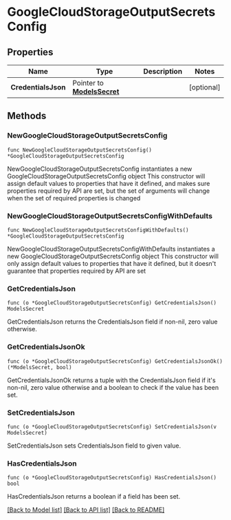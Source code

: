 # GoogleCloudStorageOutputSecretsConfig

## Properties

Name | Type | Description | Notes
------------ | ------------- | ------------- | -------------
**CredentialsJson** | Pointer to [**ModelsSecret**](ModelsSecret.md) |  | [optional] 

## Methods

### NewGoogleCloudStorageOutputSecretsConfig

`func NewGoogleCloudStorageOutputSecretsConfig() *GoogleCloudStorageOutputSecretsConfig`

NewGoogleCloudStorageOutputSecretsConfig instantiates a new GoogleCloudStorageOutputSecretsConfig object
This constructor will assign default values to properties that have it defined,
and makes sure properties required by API are set, but the set of arguments
will change when the set of required properties is changed

### NewGoogleCloudStorageOutputSecretsConfigWithDefaults

`func NewGoogleCloudStorageOutputSecretsConfigWithDefaults() *GoogleCloudStorageOutputSecretsConfig`

NewGoogleCloudStorageOutputSecretsConfigWithDefaults instantiates a new GoogleCloudStorageOutputSecretsConfig object
This constructor will only assign default values to properties that have it defined,
but it doesn't guarantee that properties required by API are set

### GetCredentialsJson

`func (o *GoogleCloudStorageOutputSecretsConfig) GetCredentialsJson() ModelsSecret`

GetCredentialsJson returns the CredentialsJson field if non-nil, zero value otherwise.

### GetCredentialsJsonOk

`func (o *GoogleCloudStorageOutputSecretsConfig) GetCredentialsJsonOk() (*ModelsSecret, bool)`

GetCredentialsJsonOk returns a tuple with the CredentialsJson field if it's non-nil, zero value otherwise
and a boolean to check if the value has been set.

### SetCredentialsJson

`func (o *GoogleCloudStorageOutputSecretsConfig) SetCredentialsJson(v ModelsSecret)`

SetCredentialsJson sets CredentialsJson field to given value.

### HasCredentialsJson

`func (o *GoogleCloudStorageOutputSecretsConfig) HasCredentialsJson() bool`

HasCredentialsJson returns a boolean if a field has been set.


[[Back to Model list]](../README.md#documentation-for-models) [[Back to API list]](../README.md#documentation-for-api-endpoints) [[Back to README]](../README.md)


